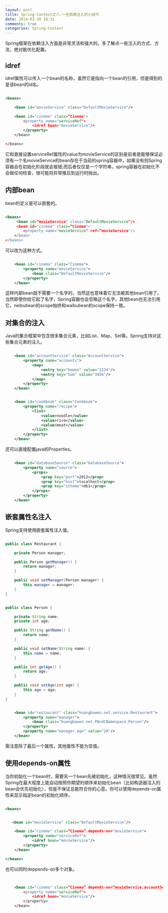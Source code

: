```yaml
---
layout: post
title: Spring-Context之八:一些依赖注入的小技巧
date: 2014-03-30 18:31
comments: true
categories: Spring-Context
---
```


Spring框架在依赖注入方面是非常灵活和强大的，多了解点一些注入的方式、方法，绝对能优化配置。

<!-- more -->

## idref

idref属性可以传入一个bean的名称，虽然它是指向一个bean的引用，但是得到的是该bean的id名。

```xml 

<beans>

    <bean id="movieService" class="DefaultMovieService"/>

    <bean id="cinema" class=“Cinema">
        <property name="serviceRef">
            <idref bean="movieService"/>
        </property>
    </bean>

</beans>

```

它和直接设置serviceRef属性的value为movieService的区别是前者是能够保证必须有一个名movieService的bean存在于当前的spring容器中，如果没有则Spring容器会在初始化阶段就会报错;而后者仅仅是一个字符串，spring容器在初始化不会做任何检查，很可能将异常推后到运行时抛出。

## 内部bean

bean的定义是可以嵌套的。

```xml

<beans>
     <bean id=“movieService" class="DefaultMovieService"/>
     <bean id="cinema" class=“Cinema">
        <property name="movieService" ref=“movieService"/>
    </bean>
</beans>

```

可以改为这种方式。

```xml

    <bean id="cinema" class="Cinema">
        <property name="movieService">
            <bean class="DefaultMovieService"/>
        </property>
    </bean>

```

这样内部bean就不需要一个名字的，当然这也意味着它无法被其他bean引用了。当然即使你给它起了名字，Spring容器也会忽略这个名字，其他bean也无法引用它。neibubean的scope始终和waibubean的scope保持一致。

## 对集合的注入

Java的集合框架中包含很多集合元素，比如List、Map、Set等。Spring支持对这些集合元素的注入。

```xml

    <bean id="accountService" class="AccountService">
        <property name="accounts">
            <map>
                <entry key="bowen" value="1234"/>
                <entry key="tom" value="3456"/>
            </map>
        </property>
    </bean>

```

```xml

    <bean id="cookbook" class="Cookbook">
        <property name="recipe">
            <list>
                <value>noodle</value>
                <value>rice</value>
                <value>meat</value>
            </list>
        </property>
    </bean>

```

还可以直接配置java的Properties。

```xml

    <bean id="databaseSource" class="DatabaseSource">
        <property name="source">
            <props>
                <prop key="port">2012</prop>
                <prop key="host">localhost</prop>
                <prop key="schema">db1</prop>
            </props>
        </property>
    </bean>

```

## 嵌套属性名注入

Spring支持使用嵌套属性注入值。

```java Restaurant.java

public class Restaurant {

    private Person manager;

    public Person getManager() {
        return manager;
    }

    public void setManager(Person manager) {
        this.manager = manager;
    }
}


```

```java Person.java

public class Person {

    private String name;
    private int age;

    public String getName() {
        return name;
    }

    public void setName(String name) {
        this.name = name;
    }

    public int getAge() {
        return age;
    }

    public void setAge(int age) {
        this.age = age;
    }
}

```


```xml

    <bean id="restaurant" class="huangbowen.net.service.Restaurant">
        <property name="manager">
            <bean class="huangbowen.net.PAndCNamespace.Person"/>
        </property>
        <property name="manager.age" value="20"/>
    </bean>

```

需注意除了最后一个属性，其他属性不能为空值。


## 使用depends-on属性

当你初始化一个bean时，需要另一个bean先被初始化，这种情况很常见。虽然Spring在最大程度上能自动按照你期望的顺序来初始化bean（比如构造器注入的bean会优先初始化），但是不保证总能符合你的心意。你可以使用depends-on属性来显示指定bean的初始化顺序。

```xml 

<beans>


   <bean id="movieService" class="DefaultMovieService"/>

    <bean id="cinema" class=“Cinema” depends-on="movieService">
        <property name="serviceRef">
            <idref bean="movieService"/>
        </property>
    </bean> 

</beans>

```

也可以同时deppends-on多个对象。

```xml


    <bean id="cinema" class=“Cinema” depends-on=“movieService,accountService">
        <property name="serviceRef">
            <idref bean="movieService"/>
        </property>
    </bean>  

```

     





